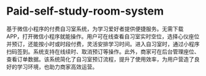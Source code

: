 # Paid-self-study-room-system
基于微信小程序的付费自习室系统，为学习爱好者提供便捷服务。无需下载 APP，打开微信小程序就能操作。用户可在线查看自习室实时空位，选择心仪座位并预订，还能按小时或时段付费，灵活安排学习时间。进入自习室时，通过小程序扫码签到。系统支持在线续时、取消预订等操作。此外，商家可在后台管理座位、查看订单数据。该系统简化了自习室预订流程，提升了使用效率，为用户营造了良好的学习环境，也助力商家高效运营。 
